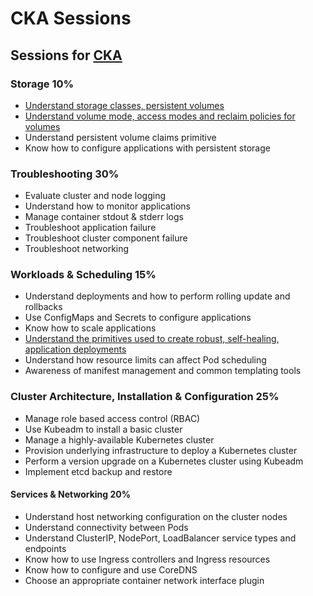 # CKA Sessions

## Sessions for [CKA](https://training.linuxfoundation.org/certification/certified-kubernetes-administrator-cka/)

### Storage 10%
- [Understand storage classes, persistent volumes](#/show/%24docker-training%2Fcka-prep%2F1.1.md)
- [Understand volume mode, access modes and reclaim policies for volumes](#/show/%24docker-training%2Fcka-prep%2F1.2.md)
- Understand persistent volume claims primitive
- Know how to configure applications with persistent storage

### Troubleshooting 30%
- Evaluate cluster and node logging
- Understand how to monitor applications
- Manage container stdout & stderr logs
- Troubleshoot application failure
- Troubleshoot cluster component failure
- Troubleshoot networking

### Workloads & Scheduling 15%
- Understand deployments and how to perform rolling update and rollbacks
- Use ConfigMaps and Secrets to configure applications
- Know how to scale applications
- [Understand the primitives used to create robust, self-healing, application deployments](#/show/%24docker-training%2Fcka-prep%2F3.4.md)
- Understand how resource limits can affect Pod scheduling
- Awareness of manifest management and common templating tools

### Cluster Architecture, Installation & Configuration 25%
- Manage role based access control (RBAC)
- Use Kubeadm to install a basic cluster
- Manage a highly-available Kubernetes cluster
- Provision underlying infrastructure to deploy a Kubernetes cluster
- Perform a version upgrade on a Kubernetes cluster using Kubeadm
- Implement etcd backup and restore

#### Services & Networking 20%
- Understand host networking configuration on the cluster nodes
- Understand connectivity between Pods
- Understand ClusterIP, NodePort, LoadBalancer service types and endpoints
- Know how to use Ingress controllers and Ingress resources
- Know how to configure and use CoreDNS
- Choose an appropriate container network interface plugin
